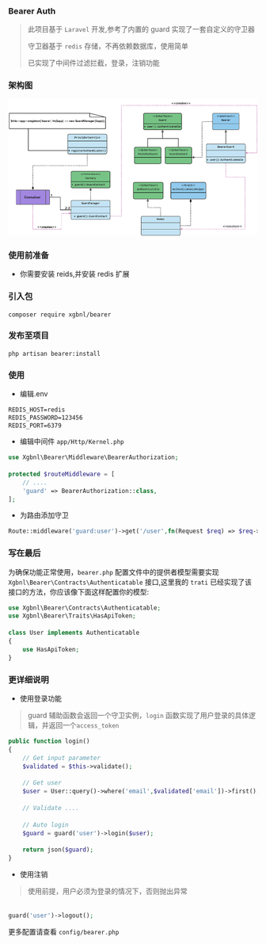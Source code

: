 ### Bearer Auth

> 此项目基于 `Laravel` 开发,参考了内置的 guard 实现了一套自定义的守卫器
>
> 守卫器基于 `redis` 存储，不再依赖数据库，使用简单
>
> 已实现了中间件过滤拦截，登录，注销功能

### 架构图

![image](yuque.jpg)

### 使用前准备
- 你需要安装 reids,并安装 redis 扩展

### 引入包

```shell
composer require xgbnl/bearer
```

### 发布至项目

```shell
php artisan bearer:install
```

### 使用

- 编辑.env
```dotenv
REDIS_HOST=redis
REDIS_PASSWORD=123456
REDIS_PORT=6379
```

- 编辑中间件 `app/Http/Kernel.php`

```php
use Xgbnl\Bearer\Middleware\BearerAuthorization;

protected $routeMiddleware = [
    // ....
    'guard' => BearerAuthorization::class,
];

 ```

- 为路由添加守卫

```php 
Route::middleware('guard:user')->get('/user',fn(Request $req) => $req->user());
```

### 写在最后

为确保功能正常使用，`bearer.php` 配置文件中的提供者模型需要实现 `Xgbnl\Bearer\Contracts\Authenticatable` 接口,这里我的 `trati` 已经实现了该接口的方法，你应该像下面这样配置你的模型:

```php
use Xgbnl\Bearer\Contracts\Authenticatable;
use Xgbnl\Bearer\Traits\HasApiToken;

class User implements Authenticatable
{
    use HasApiToken;
}
```

### 更详细说明

- 使用登录功能
> guard 辅助函数会返回一个守卫实例，`login` 函数实现了用户登录的具体逻辑，并返回一个`access_token`

```php
public function login()
{
    // Get input parameter
    $validated = $this->validate();

    // Get user
    $user = User::query()->where('email',$validated['email'])->first();

    // Validate ....

    // Auto login
    $guard = guard('user')->login($user);

    return json($guard);
}

```

- 使用注销
> 使用前提，用户必须为登录的情况下，否则抛出异常
```php

guard('user')->logout();

```

更多配置请查看 `config/bearer.php`